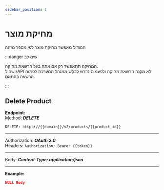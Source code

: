 ```yaml
---
sidebar_position: 1
---
```


# מחיקת מוצר
המודול מאפשר מחיקת מוצר לפי מספר מזהה

:::danger שים לב

המחיקה תתאפשר רק אם אתה בעל הרשאת מחיקה.  
גישה לAPI לא מקנה הרשאת מחיקה ולפעמים נדרש לבקש ממנהל המערכת לפתוח הרשאה בהתאם.

:::


<div class="api-docs api-sec">

## Delete Product

**Endpoint:**  
Method: ***DELETE***
<div class="end-point"><code>DELETE: https://&#123;&#123;domain&#125;&#125;/v2/products/&#123;&#123;product_id&#125;&#125;</code></div>

***
Authorization: ***OAuth 2.0***  
Headers: ``Authorization: Bearer {{token}}``
***
Body: ***Content-Type: application/json***

***
**Example:**
```json title="Request - Status Code: 200 OK"
NULL Body
```

```json title="Response"

```
</div>